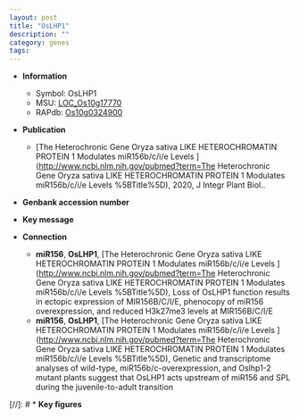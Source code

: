 ```yaml
---
layout: post
title: "OsLHP1"
description: ""
category: genes
tags: 
---
```


* **Information**  
    + Symbol: OsLHP1  
    + MSU: [LOC_Os10g17770](http://rice.uga.edu/cgi-bin/ORF_infopage.cgi?orf=LOC_Os10g17770)  
    + RAPdb: [Os10g0324900](https://rapdb.dna.affrc.go.jp/locus/?name=Os10g0324900)  

* **Publication**  
    + [The Heterochronic Gene Oryza sativa LIKE HETEROCHROMATIN PROTEIN 1 Modulates miR156b/c/i/e Levels ](http://www.ncbi.nlm.nih.gov/pubmed?term=The Heterochronic Gene Oryza sativa LIKE HETEROCHROMATIN PROTEIN 1 Modulates miR156b/c/i/e Levels %5BTitle%5D), 2020, J Integr Plant Biol..

* **Genbank accession number**  

* **Key message**  

* **Connection**  
    + __miR156__, __OsLHP1__, [The Heterochronic Gene Oryza sativa LIKE HETEROCHROMATIN PROTEIN 1 Modulates miR156b/c/i/e Levels ](http://www.ncbi.nlm.nih.gov/pubmed?term=The Heterochronic Gene Oryza sativa LIKE HETEROCHROMATIN PROTEIN 1 Modulates miR156b/c/i/e Levels %5BTitle%5D),  Loss of OsLHP1 function results in ectopic expression of MIR156B/C/I/E, phenocopy of miR156 overexpression, and reduced H3k27me3 levels at MIR156B/C/I/E
    + __miR156__, __OsLHP1__, [The Heterochronic Gene Oryza sativa LIKE HETEROCHROMATIN PROTEIN 1 Modulates miR156b/c/i/e Levels ](http://www.ncbi.nlm.nih.gov/pubmed?term=The Heterochronic Gene Oryza sativa LIKE HETEROCHROMATIN PROTEIN 1 Modulates miR156b/c/i/e Levels %5BTitle%5D),  Genetic and transcriptome analyses of wild-type, miR156b/c-overexpression, and Oslhp1-2 mutant plants suggest that OsLHP1 acts upstream of miR156 and SPL during the juvenile-to-adult transition

[//]: # * **Key figures**  


